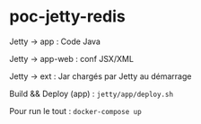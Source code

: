 # poc-jetty-redis

Jetty -> app : Code Java

Jetty -> app-web : conf JSX/XML

Jetty -> ext : Jar chargés par Jetty au démarrage

Build && Deploy (app) : `jetty/app/deploy.sh`

Pour run le tout : `docker-compose up`
